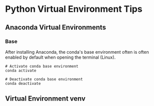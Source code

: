 # Python Virtual Environment Tips

## Anaconda Virtual Environments

### Base
After installing Anaconda, the conda's base environment often is often enabled by default when opening the terminal (Linux).
```
# Activate conda base environment
conda activate
```

```
# Deactivate conda base environment
conda deactivate
```

## Virtual Environment venv
